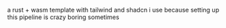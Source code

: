 a rust + wasm template with tailwind and shadcn i use because setting up this pipeline is crazy boring sometimes
